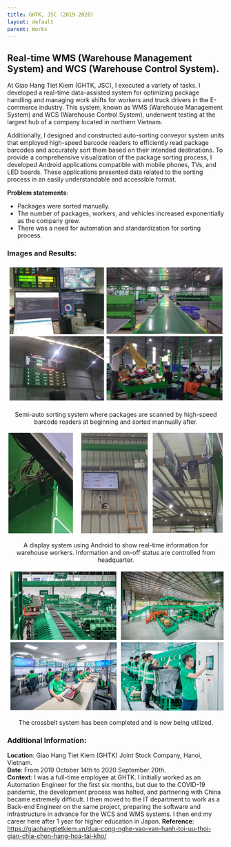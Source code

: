 ```yaml
---
title: GHTK, JSC (2019-2020)
layout: default
parent: Works
---
```


## Real-time WMS (Warehouse Management System) and WCS (Warehouse Control System).

At Giao Hang Tiet Kiem (GHTK, JSC), I executed a variety of tasks. I developed a real-time data-assisted system for optimizing package handling and managing work shifts for workers and truck drivers in the E-commerce industry. This system, known as WMS (Warehouse Management System) and WCS (Warehouse Control System), underwent testing at the largest hub of a company located in northern Vietnam. 

Additionally, I designed and constructed auto-sorting conveyor system units that employed high-speed barcode readers to efficiently read package barcodes and accurately sort them based on their intended destinations. To provide a comprehensive visualization of the package sorting process, I developed Android applications compatible with mobile phones, TVs, and LED boards. These applications presented data related to the sorting process in an easily understandable and accessible format.

**Problem statements**:
* Packages were sorted manually.
* The number of packages, workers, and vehicles increased exponentially as the company grew.
* There was a need for automation and standardization for sorting process.

### Images and Results:
<center>
  <img src="images/ghtk.png" alt="Semi-auto sorting system" />
  <p>Semi-auto sorting system where packages are scanned by high-speed barcode readers at beginning and sorted mannually after.</p>
</center>

<center>
  <img src="images/tv.png" alt="developed IoT display system" />
  <p>A display system using Android to show real-time information for warehouse workers. Information and on-off status are controlled from headquarter.</p>
</center>

<center>
  <img src="images/crossbelt.png" alt="developed IoT display system" />
  <p>The crossbelt system has been completed and is now being utilized.</p>
</center>

### Additional Information:
**Location**: Giao Hang Tiet Kiem (GHTK) Joint Stock Company, Hanoi, Vietnam.  
**Date**: From 2019 October 14th to 2020 September 20th.  
**Context**: I was a full-time employee at GHTK. I initially worked as an Automation Engineer for the first six months, but due to the COVID-19 pandemic, the development process was halted, and partnering with China became extremely difficult. I then moved to the IT department to work as a Back-end Engineer on the same project, preparing the software and infrastructure in advance for the WCS and WMS systems. I then end my career here after 1 year for higher education in Japan.
**Reference**: https://giaohangtietkiem.vn/dua-cong-nghe-vao-van-hanh-toi-uu-thoi-gian-chia-chon-hang-hoa-tai-kho/